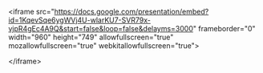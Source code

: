 

&lt;iframe src="https://docs.google.com/presentation/embed?id=1KqevSqe6ygWVj4U-wlarKU7-SVR79x-vjpR4gEc4A9Q&start=false&loop=false&delayms=3000" frameborder="0" width="960" height="749" allowfullscreen="true" mozallowfullscreen="true" webkitallowfullscreen="true"&gt;



&lt;/iframe&gt;

